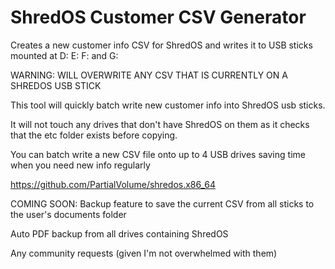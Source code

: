 # ShredOS Customer CSV Generator
Creates a new customer info CSV for ShredOS and writes it to USB sticks mounted at D: E: F: and G:

WARNING: WILL OVERWRITE ANY CSV THAT IS CURRENTLY ON A SHREDOS USB STICK

This tool will quickly batch write new customer info into ShredOS usb sticks.

It will not touch any drives that don't have ShredOS on them as it checks that the etc folder exists before copying.

You can batch write a new CSV file onto up to 4 USB drives saving time when you need new info regularly

https://github.com/PartialVolume/shredos.x86_64

COMING SOON:
  Backup feature to save the current CSV from all sticks to the user's documents folder
  
  Auto PDF backup from all drives containing ShredOS
  
  Any community requests (given I'm not overwhelmed with them)
